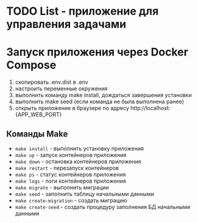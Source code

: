 TODO List - приложение для управления задачами
=========================================

# Запуск приложения через Docker Compose

1. скопировать .env.dist в .env
2. настроить переменные окружения
3. выполнить команду make install, дождаться завершения установки
4. выполнить make seed (если команда не была выполнена ранее)
5. открыть приложение в браузере по адресу http://localhost:{APP_WEB_PORT}

## Команды Make

- `make install` - выполнить установку приложения
- `make up` - запуск контейнеров приложения
- `make down` - остановка контейнеров приложения
- `make restart` - перезапуск контейнеров
- `make ps` - статус контейнеров приложения
- `make logs` - логи контейнеров приложения
- `make migrate` - выполнить миграции
- `make seed` - заполнить таблицу начальными данными
- `make create-migration` - создать миграцию
- `make create-seed` - создать процедуру заполнения БД начальными данными